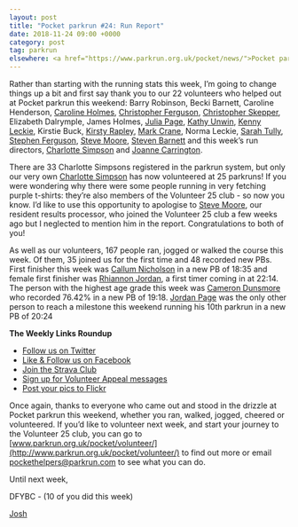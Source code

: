 ```yaml
---
layout: post
title: "Pocket parkrun #24: Run Report"
date: 2018-11-24 09:00 +0000
category: post
tag: parkrun
elsewhere: <a href="https://www.parkrun.org.uk/pocket/news/">Pocket parkrun</a>
---
```


Rather than starting with the running stats this week, I’m going to change things up a bit and first say thank you to our 22 volunteers who helped out at Pocket parkrun this weekend: Barry Robinson, Becki Barnett, Caroline Henderson, [Caroline Holmes](http://www.parkrun.org.uk/pocket/results/weeklyresults/athletehistory?athleteNumber=415657), [Christopher Ferguson](http://www.parkrun.org.uk/pocket/results/weeklyresults/athletehistory?athleteNumber=311483), [Christopher Skepper](http://www.parkrun.org.uk/pocket/results/latestresults/athletehistory?athleteNumber=3655506), Elizabeth Dalrymple, James Holmes, [Julia Page](http://www.parkrun.org.uk/pocket/results/weeklyresults/athletehistory?athleteNumber=508834), [Kathy Unwin](http://www.parkrun.org.uk/pocket/results/weeklyresults/athletehistory?athleteNumber=1642948), [Kenny Leckie](http://www.parkrun.org.uk/pocket/results/weeklyresults/athletehistory?athleteNumber=4073128), Kirstie Buck, [Kirsty Rapley](http://www.parkrun.org.uk/pocket/results/weeklyresults/athletehistory?athleteNumber=3452167), [Mark Crane](http://www.parkrun.org.uk/pocket/results/weeklyresults/athletehistory?athleteNumber=4072444), Norma Leckie, [Sarah Tully](http://www.parkrun.org.uk/pocket/results/latestresults/athletehistory?athleteNumber=4909207), [Stephen Ferguson](http://www.parkrun.org.uk/pocket/results/weeklyresults/athletehistory?athleteNumber=190582), [Steve Moore](http://www.parkrun.org.uk/pocket/results/weeklyresults/athletehistory?athleteNumber=1771782), [Steven Barnett](http://www.parkrun.org.uk/pocket/results/weeklyresults/athletehistory?athleteNumber=4179392) and this week’s run directors, [Charlotte Simpson](http://www.parkrun.org.uk/pocket/results/weeklyresults/athletehistory?athleteNumber=2079756) and [Joanne Carrington](http://www.parkrun.org.uk/pocket/results/weeklyresults/athletehistory?athleteNumber=181580).

There are 33 Charlotte Simpsons registered in the parkrun system, but only our very own [Charlotte Simpson](http://www.parkrun.org.uk/pocket/results/weeklyresults/athletehistory?athleteNumber=2079756) has now volunteered at 25 parkruns! If you were wondering why there were some people running in very fetching purple t-shirts: they’re also members of the Volunteer 25 club - so now you know. I’d like to use this opportunity to apologise to [Steve Moore](http://www.parkrun.org.uk/pocket/results/weeklyresults/athletehistory?athleteNumber=1771782), our resident results processor, who joined the Volunteer 25 club a few weeks ago but I neglected to mention him in the report. Congratulations to both of you!

As well as our volunteers, 167 people ran, jogged or walked the course this week. Of them, 35 joined us for the first time and 48 recorded new PBs. First finisher this week was [Callum Nicholson](http://www.parkrun.org.uk/pocket/results/weeklyresults/athletehistory?athleteNumber=147084) in a new PB of 18:35 and female first finisher was [Rhiannon Jordan](http://www.parkrun.org.uk/pocket/results/weeklyresults/athletehistory?athleteNumber=5165753), a first timer coming in at 22:14. The person with the highest age grade this week was [Cameron Dunsmore](http://www.parkrun.org.uk/pocket/results/weeklyresults/athletehistory?athleteNumber=1822055) who recorded 76.42% in a new PB of 19:18. [Jordan Page](http://www.parkrun.org.uk/pocket/results/weeklyresults/athletehistory?athleteNumber=4731460) was the only other person to reach a milestone this weekend running his 10th parkrun in a new PB of 20:24

**The Weekly Links Roundup**

*   [Follow us on Twitter](https://twitter.com/pocketparkrun)
*   [Like & Follow us on Facebook](https://www.facebook.com/pocketparkrun/)
*   [Join the Strava Club](https://www.strava.com/clubs/PocketParkrun)
*   [Sign up for Volunteer Appeal messages](https://www.parkrun.com/runner/opt-ins/?Country=UK)
*   [Post your pics to Flickr](https://www.flickr.com/groups/pocket-parkrun/)

Once again, thanks to everyone who came out and stood in the drizzle at Pocket parkrun this weekend, whether you ran, walked, jogged, cheered or volunteered. If you’d like to volunteer next week, and start your journey to the Volunteer 25 club, you can go to [www.parkrun.org.uk/pocket/volunteer/](http://www.parkrun.org.uk/pocket/volunteer/) to find out more or email [pockethelpers@parkrun.com](mailto:pockethelpers@parkrun.com) to see what you can do.

Until next week,

DFYBC - (10 of you did this week)

[Josh](http://www.parkrun.org.uk/pocket/results/latestresults/athletehistory?athleteNumber=4196740)
